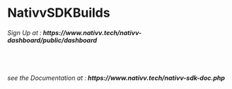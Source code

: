 # NativvSDKBuilds
<h6> Sign Up at :<b> https://www.nativv.tech/nativv-dashboard/public/dashboard </b> </h6><br>
<h6>see the Documentation at :<b> https://www.nativv.tech/nativv-sdk-doc.php </b> </h6>
